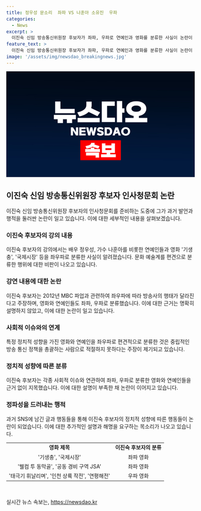 ```yaml
---
title: 정우성 문소리  좌파 VS 나훈아 소유진  우파
categories:
  - News
excerpt: >
  이진숙 신임 방송통신위원장 후보자가 좌파, 우파로 연예인과 영화를 분류한 사실이 논란이 되고 있다. 중립성과 독립성을 필요로 하는 방송 정책 총괄 기관의 수장으로서 적절치 못하다는 비판이 나왔으며, 이에 대한 해명이 부족한 상태이다. 또한 강연에서 좌파 성향의 영화를 히트치고, 우파 영화는 부정적으로 언급하면서 정치적 편향성을 드러내기도 했다. 또한 좌파, 우파로 연예인을 나누고 페이스북에서의 행적도 논란을 더했다.
feature_text: >
  이진숙 신임 방송통신위원장 후보자가 좌파, 우파로 연예인과 영화를 분류한 사실이 논란이 되고 있다. 중립성과 독립성을 필요로 하는 방송 정책 총괄 기관의 수장으로서 적절치 못하다는 비판이 나왔으며, 이에 대한 해명이 부족한 상태이다. 또한 강연에서 좌파 성향의 영화를 히트치고, 우파 영화는 부정적으로 언급하면서 정치적 편향성을 드러내기도 했다. 또한 좌파, 우파로 연예인을 나누고 페이스북에서의 행적도 논란을 더했다.
image: '/assets/img/newsdao_breakingnews.jpg'
---
```


<p><img src="/assets/img/newsdao_breakingnews.jpg" alt="pcversion 속보" /></p>

<h2 data-ke-size="size26">이진숙 신임 방송통신위원장 후보자 인사청문회 논란</h2>

<p data-ke-size="size16">이진숙 신임 방송통신위원장 후보자의 인사청문회를 준비하는 도중에 그가 과거 발언과 행적을 둘러싼 논란이 일고 있습니다. 이에 대한 세부적인 내용을 살펴보겠습니다. </p>

<h3>이진숙 후보자의 강의 내용</h3>

<p data-ke-size="size16">이진숙 후보자의 강의에서는 배우 정우성, 가수 나훈아를 비롯한 연예인들과 영화 '기생충', '국제시장' 등을 좌우파로 분류한 사실이 알려졌습니다. 문화 예술계를 편견으로 분류한 행위에 대한 비판이 나오고 있습니다. </p>

<h3>강연 내용에 대한 논란</h3>

<p data-ke-size="size16">이진숙 후보자는 2012년 MBC 파업과 관련하여 좌우파에 따라 방송사의 행태가 달라진다고 주장하며, 영화와 연예인들도 좌파, 우파로 분류했습니다. 이에 대한 근거는 명확히 설명하지 않았고, 이에 대한 논란이 일고 있습니다.</p>

<h3>사회적 이슈와의 연계</h3>

<p data-ke-size="size16">특정 정치적 성향을 가진 영화와 연예인을 좌우파로 편견적으로 분류한 것은 중립적인 방송 통신 정책을 총괄하는 사람으로 적절하지 못하다는 주장이 제기되고 있습니다.</p>

<h3>정치적 성향에 따른 분류</h3>

<p data-ke-size="size16">이진숙 후보자는 각종 사회적 이슈와 연관하여 좌파, 우파로 분류한 영화와 연예인들을 근거 없이 지목했습니다. 이에 대한 설명이 부족한 채 논란이 이어지고 있습니다.</p>

<h3>정파성을 드러내는 행적</h3>

<p data-ke-size="size16">과거 SNS에 남긴 글과 행동들을 통해 이진숙 후보자의 정치적 성향에 따른 행동들이 논란이 되었습니다. 이에 대한 추가적인 설명과 해명을 요구하는 목소리가 나오고 있습니다.</p>

<table>
  <tr>
    <td style="text-align: center; height: 17px;"><b>영화 제목</b></td>
    <td style="text-align: center; height: 17px;"><b>이진숙 후보자의 분류</b></td>
  </tr>
  <tr>
    <td style="text-align: center; height: 17px;">'기생충', '국제시장'</td>
    <td style="text-align: center; height: 17px;">좌파 영화</td>
  </tr>
  <tr>
    <td style="text-align: center; height: 17px;">'웰컴 투 동막골', '공동 경비 구역 JSA'</td>
    <td style="text-align: center; height: 17px;">좌파 영화</td>
  </tr>
  <tr>
    <td style="text-align: center; height: 17px;">'태극기 휘날리며', '인천 상륙 작전', '연평해전'</td>
    <td style="text-align: center; height: 17px;">우파 영화</td>
  </tr>
</table>

<p data-ke-size="size16">&nbsp;</p>
실시간 뉴스 속보는, <a href="https://newsdao.kr" rel="dofollow">https://newsdao.kr</a>


